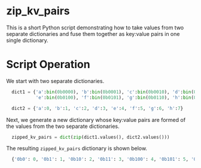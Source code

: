 # zip_kv_pairs

This is a short Python script demonstrating how to take values from two separate dictionaries and fuse them together as key:value pairs in one single dictionary.

# Script Operation

We start with two separate dictionaries.
```python
  dict1 = {'a':bin(0b0000), 'b':bin(0b0001), 'c':bin(0b0010), 'd':bin(0b0011), 
           'e':bin(0b0100), 'f':bin(0b0101), 'g':bin(0b0110), 'h':bin(0b0111)}

  dict2 = {'a':0, 'b':1, 'c':2, 'd':3, 'e':4, 'f':5, 'g':6, 'h':7}
```
Next, we generate a new dictionary whose key:value pairs are formed of the values from the two separate dictionaries.
```python
  zipped_kv_pairs = dict(zip(dict1.values(), dict2.values()))
```
The resulting `zipped_kv_pairs` dictionary is shown below.
```python
  {'0b0': 0, '0b1': 1, '0b10': 2, '0b11': 3, '0b100': 4, '0b101': 5, '0b110': 6, '0b111': 7}
```

